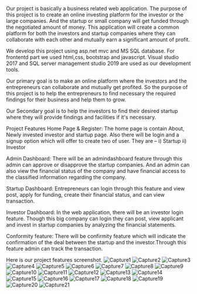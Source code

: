 Our project is basically a business related web application. The purpose of this project is to create an online investing platform for the investor or the large companies. And the startup or small company will get funded through the negotiated amount of money. This application will create a common platform for both the investors and startup companies where they can collaborate with each other and mutually earn a significant amount of profit.

We develop this project using asp.net mvc and MS SQL database. For frontentd part we used html,css, bootstrap and javascript.
Visual studio 2017 and SQL server management studio 2019 are used as our development tools.


Our primary goal is to make an online platform where the investors and the entrepreneurs can collaborate and mutually get profited.
So the purpose of this project is to help the entrepreneurs to find necessary the required findings for their business and help them to grow.

Our Secondary goal is to help the investors to find their desired startup where they will provide findings and facilities if it's necessary.

Project Features 
Home Page & Register: The home page is contain About, Newly invested investor and startup page. Also there will be login and a signup option which will offer to create two of user.
They are – i) Startup  ii) Investor 

Admin Dashboard: There will be an admindashboard feature through this admin can approve or disapprove the startup companies. And an admin can also view the financial status of the company and have financial access to the classified information regarding the company.

Startup Dashboard: Entrepreneurs can login through this feature and view post, apply for funding, create their financial status, and can view transaction.

Investor Dashboard: In the web application, there will be an investor login feature. Though this big company can login they can post, view applicant and invest in startup companies by analyzing the financial statements.

Conformity feature: There will be confirmity feature which will indicate the confirmation of the deal between the startup and the investor.Through this feature admin can track the transaction. 

Here is our project features screenshot.
![Capture1](https://user-images.githubusercontent.com/92098115/220994570-4c9a0ad6-6281-40d3-8ab1-d935d1809295.PNG)
![Capture2](https://user-images.githubusercontent.com/92098115/220994582-10feb5f1-3ac9-43c7-9c86-f2afdc9d0cf3.PNG)
![Capture3](https://user-images.githubusercontent.com/92098115/220994588-ec2a89f1-302d-401a-a76c-99766bd24447.PNG)
![Capture4](https://user-images.githubusercontent.com/92098115/220994599-bba78ca5-8624-49f7-ab8f-4ec2bd5e2b71.PNG)
![Capture5](https://user-images.githubusercontent.com/92098115/220994608-329073ff-f8a1-4377-8cd5-879610fe3b1d.PNG)
![Capture6](https://user-images.githubusercontent.com/92098115/220994618-61a0c026-3c23-4d78-9f45-72670b4977a0.PNG)
![Capture7](https://user-images.githubusercontent.com/92098115/220994629-fbcf421c-527b-408a-a4a4-2639344e0713.PNG)
![Capture8](https://user-images.githubusercontent.com/92098115/220994642-4a5e4dcf-6382-4856-a972-4d96ab81cc15.PNG)
![Capture9](https://user-images.githubusercontent.com/92098115/220994646-25539fc9-d849-4e8b-9981-e44be4aea0b1.PNG)
![Capture10](https://user-images.githubusercontent.com/92098115/220994651-33377dfb-a8a9-486e-a46c-62fc81abc3c3.PNG)
![Capture11](https://user-images.githubusercontent.com/92098115/220994657-c66f378f-a94d-4a4e-8455-d5a688b524c5.PNG)
![Capture12](https://user-images.githubusercontent.com/92098115/220994664-b8a5364a-3805-4721-ae8a-75f45b22135c.PNG)
![Capture13](https://user-images.githubusercontent.com/92098115/220994672-16fb36b3-5c0b-42b6-a81b-c7a878900877.PNG)
![Capture14](https://user-images.githubusercontent.com/92098115/220994682-7fa77d5f-90d7-4e6b-87bf-833f630e0d61.PNG)
![Capture15](https://user-images.githubusercontent.com/92098115/220994691-88fc4fb2-9a8d-4204-b4fd-540f73aefa88.PNG)
![Capture16](https://user-images.githubusercontent.com/92098115/220994693-6dca1d90-2252-491c-bc75-31f4061450e3.PNG)
![Capture17](https://user-images.githubusercontent.com/92098115/220994696-513e4fe9-e768-4496-bf06-50526a66830b.PNG)
![Capture18](https://user-images.githubusercontent.com/92098115/220994697-58b8c894-b391-459b-8032-d30bd647da3c.PNG)
![Capture19](https://user-images.githubusercontent.com/92098115/220994703-94ecde00-2e9f-4faa-9873-7610cf19e397.PNG)
![Capture20](https://user-images.githubusercontent.com/92098115/220994721-5ce56305-be25-4a13-abfc-3c07dbd0d6a3.PNG)
![Capture21](https://user-images.githubusercontent.com/92098115/220994729-29d98a7d-4508-47fd-92d1-cfd725d64797.PNG)




